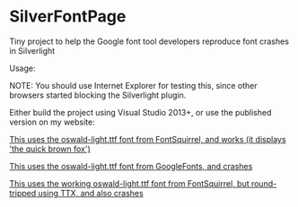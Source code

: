 # SilverFontPage
Tiny project to help the Google font tool developers reproduce font crashes in Silverlight

Usage:

NOTE: You should use Internet Explorer for testing this, since other browsers started blocking the Silverlight plugin.

Either build the project using Visual Studio 2013+, or use the published version on my website:

[This uses the oswald-light.ttf font from FontSquirrel, and works (it displays 'the quick brown fox')](http://strongly-typed.net/google/?family=oswald&source=OswaldLightOK.ttf)

[This uses the oswald-light.ttf font from GoogleFonts, and crashes](http://strongly-typed.net/google/?family=oswald&source=OswaldLightBAD.ttf)

[This uses the working oswald-light.ttf font from FontSquirrel, but round-tripped using TTX, and also crashes](http://strongly-typed.net/google/?family=oswald&source=OswaldLightTTX.ttf)



